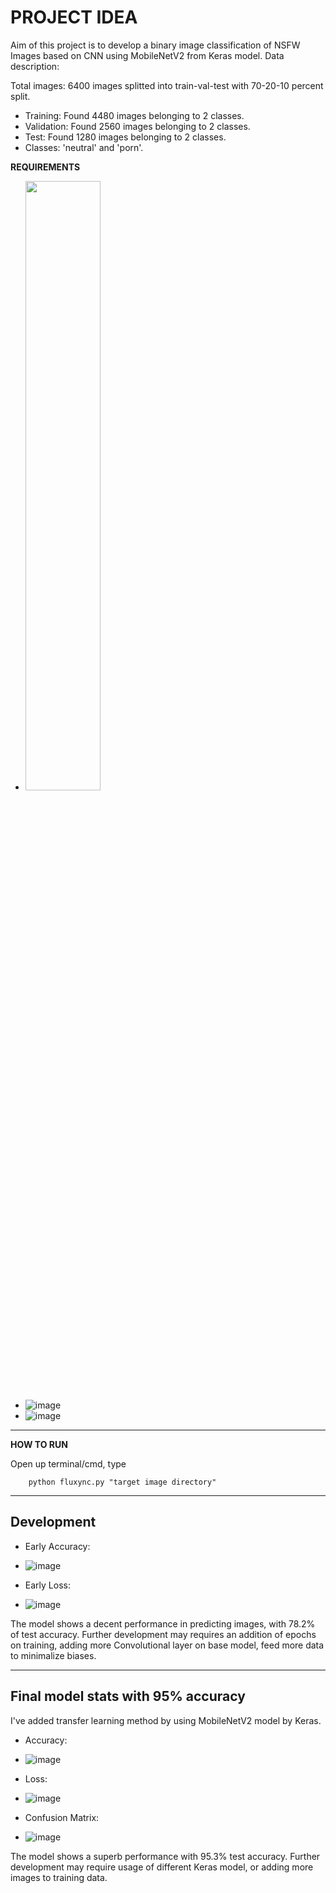 # **PROJECT IDEA**

Aim of this project is to develop a binary image classification of NSFW Images based on CNN using MobileNetV2 from Keras model.
Data description:

Total images: 6400 images splitted into train-val-test with 70-20-10 percent split.
- Training: Found 4480 images belonging to 2 classes.
- Validation: Found 2560 images belonging to 2 classes.
- Test: Found 1280 images belonging to 2 classes.
- Classes: 'neutral' and 'porn'.

**REQUIREMENTS**

- <img src="https://upload.wikimedia.org/wikipedia/commons/thumb/3/31/NumPy_logo_2020.svg/768px-NumPy_logo_2020.svg.png" width="50%" height="50%">
- ![image](https://upload.wikimedia.org/wikipedia/commons/thumb/a/ab/TensorFlow_logo.svg/768px-TensorFlow_logo.svg.png=150x150)
- ![image](https://github.com/user-attachments/assets/49e16896-a755-45c6-82f7-d3dfa4084131=150x150)


---
**HOW TO RUN**

Open up terminal/cmd, type
```
    python fluxync.py "target image directory"
```

---
## **Development**

- Early Accuracy:
- ![image](https://github.com/user-attachments/assets/8f4eab6a-cb9d-46ef-89cc-a51f64efdfe5)

- Early Loss:
- ![image](https://github.com/user-attachments/assets/bf12c065-196d-4f09-9f3a-273203fdf8e5)

The model shows a decent performance in predicting images, with 78.2% of test accuracy.
Further development may requires an addition of epochs on training, adding more Convolutional layer on base model, feed more data to minimalize biases.

---

## **Final model stats with 95% accuracy**

I've added transfer learning method by using MobileNetV2 model by Keras.

- Accuracy:
- ![image](https://github.com/user-attachments/assets/026f2b4a-0a4e-45ac-815d-4500efcbe5d9)

- Loss:
- ![image](https://github.com/user-attachments/assets/b86de15c-ac2d-40fc-b8dd-c9a7e19a08d4)

- Confusion Matrix:
- ![image](https://github.com/user-attachments/assets/13f5aa1c-a468-4cd5-84e5-5d579a9e83a8)

The model shows a superb performance with 95.3% test accuracy.
Further development may require usage of different Keras model, or adding more images to training data.
